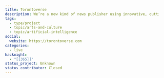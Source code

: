```yaml
---
title: Torontoverse
description: We’re a new kind of news publisher using innovative, cutting-edge technology to tell honest, local stories. We’re using data, code, and even a little AI to do something completely fresh.
tags:
  - type/project
  - topic/arts-and-culture
  - topic/artificial-intelligence
social:
  website: https://torontoverse.com
categories:
  - live
hacknight:
  - "[[365]]"
status_project: Unknown
status_contributor: Closed
---
```

